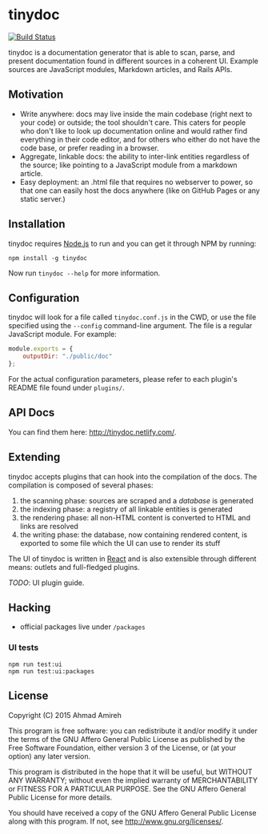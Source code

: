# tinydoc

[![Build Status](https://travis-ci.org/tinydoc/tinydoc.svg)](https://travis-ci.org/tinydoc/tinydoc)

tinydoc is a documentation generator that is able to scan, parse, and present documentation found in different sources in a coherent UI. Example sources are JavaScript modules, Markdown articles, and Rails APIs.

## Motivation

- Write anywhere: docs may live inside the main codebase (right next to your code) or outside; the tool shouldn't care. This caters for people who don't like to look up documentation online and would rather find everything in their code editor, and for others who either do not have the code base, or prefer reading in a browser.
- Aggregate, linkable docs: the ability to inter-link entities regardless of the source; like pointing to a JavaScript module from a markdown article.
- Easy deployment: an .html file that requires no webserver to power, so that one can easily host the docs anywhere (like on GitHub Pages or any static server.)

## Installation

tinydoc requires [Node.js](http://nodejs.org) to run and you can get it through NPM by running:

```
npm install -g tinydoc
```

Now run `tinydoc --help` for more information.

## Configuration

tinydoc will look for a file called `tinydoc.conf.js` in the CWD, or use the file specified using the `--config` command-line argument. The file is a regular JavaScript module. For example:

```javascript
module.exports = {
    outputDir: "./public/doc"
};
```

For the actual configuration parameters, please refer to each plugin's README file found under `plugins/`.

## API Docs

You can find them here: http://tinydoc.netlify.com/.

## Extending

tinydoc accepts plugins that can hook into the compilation of the docs. The compilation is composed of several phases:

1. the scanning phase: sources are scraped and a _database_ is generated
2. the indexing phase: a registry of all linkable entities is generated
3. the rendering phase: all non-HTML content is converted to HTML and links are resolved 
4. the writing phase: the database, now containing rendered content, is exported to some file which the UI can use to render its stuff

The UI of tinydoc is written in [React](https://facebook.github.io/react/) and is also extensible through different means: outlets and full-fledged plugins.

_TODO_: UI plugin guide.

## Hacking

- official packages live under `/packages`

### UI tests

    npm run test:ui
    npm run test:ui:packages

## License

Copyright (C) 2015 Ahmad Amireh

This program is free software: you can redistribute it and/or modify
it under the terms of the GNU Affero General Public License as
published by the Free Software Foundation, either version 3 of the
License, or (at your option) any later version.

This program is distributed in the hope that it will be useful,
but WITHOUT ANY WARRANTY; without even the implied warranty of
MERCHANTABILITY or FITNESS FOR A PARTICULAR PURPOSE.  See the
GNU Affero General Public License for more details.

You should have received a copy of the GNU Affero General Public License
along with this program.  If not, see <http://www.gnu.org/licenses/>.